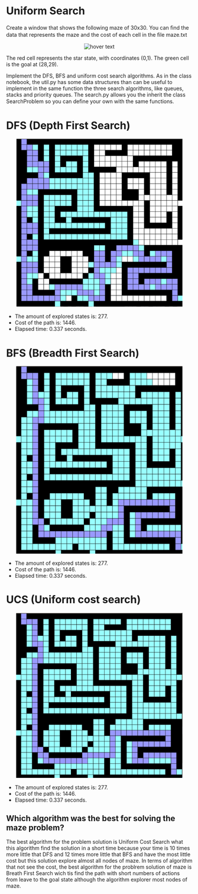 # Uniform Search

Create a window that shows the following maze of 30x30. You can ﬁnd the data that represents the maze and the cost of each cell in the ﬁle maze.txt


<p align="center">
  <img src="Images/Table.png" width="650" title="hover text">
</p>

The red cell represents the star state, with coordinates (0,1). The green cell is the goal at (28,29).

Implement the DFS, BFS and uniform cost search algorithms. As in the class notebook, the util.py has some data structures than can be useful to implement in the same function the three search algorithms, like queues, stacks and priority queues. The search.py allows you the inherit the class SearchProblem so you can deﬁne your own with the same functions.


DFS (Depth First Search)
==============================================

<p align="center">
  <img src="Images/DFS.png" width="450" title="hover text">
</p>

- The amount of explored states is: 277.
- Cost of the path is:  1446.
- Elapsed time: 0.337 seconds.



BFS (Breadth First Search)
==============================================

<p align="center">
  <img src="Images/BFS.png" width="450" title="hover text">
</p>

- The amount of explored states is: 277.
- Cost of the path is:  1446.
- Elapsed time: 0.337 seconds.


UCS (Uniform cost search)
==============================================

<p align="center">
  <img src="Images/UCS.png" width="450" title="hover text">
</p>

- The amount of explored states is: 277.
- Cost of the path is:  1446.
- Elapsed time: 0.337 seconds.

## Which algorithm was the best for solving the maze problem?

The best algorithm for the problem solution is Uniform Cost Search what this algorithm find the solution in a short time because your time is 10 times more little that DFS and 12 times more little that BFS and have the most little cost but this solution explore almost all nodes of maze. In terms of algorithm that not see the cost, the best algorithm for the problrem solution of maze is Breath First Search wich tis find the path with short numbers of actions from leave to the goal state although the algorithm  explorer most nodes of maze.
